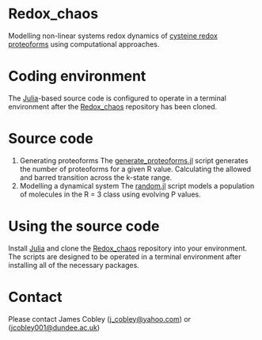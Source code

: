# Redox_chaos
Modelling non-linear systems redox dynamics of [cysteine redox proteoforms](https://onlinelibrary.wiley.com/doi/10.1002/bies.202200248) using computational approaches.

# Coding environment
The [Julia](https://julialang.org/)-based source code is configured to operate in a terminal environment after the [Redox_chaos](https://github.com/JamesCobley/Redox_chaos/blob/main/random.jl) repository has been cloned. 
# Source code 
1. Generating proteoforms
The [generate_proteoforms.jl](https://github.com/JamesCobley/Redox_chaos/blob/main/generate_proteoforms.jl) script generates the number of proteoforms for a given R value. Calculating the allowed and barred transition across the k-state range.
2. Modelling a dynamical system
The [random.jl](https://github.com/JamesCobley/Redox_chaos/blob/main/random.jl) script models a population of molecules in the R = 3 class using evolving P values.
# Using the source code
Install [Julia](https://julialang.org/) and clone the [Redox_chaos](https://github.com/JamesCobley/Redox_Chaos) repository into your environment. The scripts are designed to be operated in a terminal environment after installing all of the necessary packages.
# Contact
Please contact James Cobley (j_cobley@yahoo.com) or (jcobley001@dundee.ac.uk)
